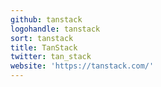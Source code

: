```yaml
---
github: tanstack
logohandle: tanstack
sort: tanstack
title: TanStack
twitter: tan_stack
website: 'https://tanstack.com/'
---
```


